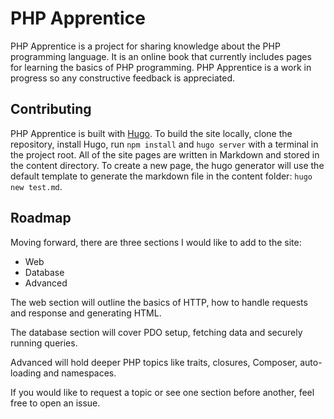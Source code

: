 # PHP Apprentice
PHP Apprentice is a project for sharing knowledge about the PHP programming language.
It is an online book that currently includes pages for learning the basics of PHP programming.
PHP Apprentice is a work in progress so any constructive feedback is appreciated.

## Contributing
PHP Apprentice is built with [Hugo](https://gohugo.io). To build the site locally, clone the repository, install Hugo, run `npm install` and `hugo server` with a terminal in the project root. All of the site pages are written in Markdown and stored in the content directory. To create a new page, the hugo generator will use the default template to generate the markdown file in the content folder: `hugo new test.md`.

## Roadmap
Moving forward, there are three sections I would like to add to the site:
- Web
- Database
- Advanced

The web section will outline the basics of HTTP, how to handle requests and response and generating HTML.

The database section will cover PDO setup, fetching data and securely running queries.

Advanced will hold deeper PHP topics like traits, closures, Composer, auto-loading and namespaces.

If you would like to request a topic or see one section before another, feel free to open an issue.
